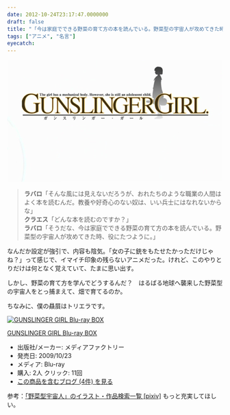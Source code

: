 ```yaml
---
date: 2012-10-24T23:17:47.0000000
draft: false
title: "「今は家庭でできる野菜の育て方の本を読んでいる。野菜型の宇宙人が攻めてきた時、役にたつように」"
tags: ["アニメ", "名言"]
eyecatch: 
---
```

<p><img src="20121024225654.png" alt="f:id:daruyanagi:20121024225654p:plain" title="f:id:daruyanagi:20121024225654p:plain" class="hatena-fotolife"></p>

<blockquote>
<p><b>ラバロ</b>「そんな風には見えないだろうが、おれたちのような職業の人間はよく本を読むんだ。教養や好奇心のない奴は、いい兵士にはなれないからな」<br />
<b>クラエス</b>「どんな本を読むのですか？」<br />
<b>ラバロ</b>「そうだな、今は家庭でできる野菜の育て方の本を読んでいる。野菜型の宇宙人が攻めてきた時、役にたつように。」</p>

</blockquote>
<p>なんだか設定が強引で、内容も陰気。「女の子に銃をもたせたかっただけじゃね？」って感じで、イマイチ印象の残らないアニメだった。けれど、このやりとりだけは何となく覚えていて、たまに思い出す。</p><p>しかし、野菜の育て方を学んでどうするんだ？　はるばる地球へ襲来した野菜型の宇宙人をとっ捕まえて、畑で育てるのか。</p><p>ちなみに、僕の贔屓はトリエラです。</p><p><div class="hatena-asin-detail"><a href="http://www.amazon.co.jp/exec/obidos/ASIN/B002EQNIE8/bestylesnet-22/"><img src="http://ecx.images-amazon.com/images/I/51Hn5VYbROL._SL160_.jpg" class="hatena-asin-detail-image" alt="GUNSLINGER GIRL Blu-ray BOX" title="GUNSLINGER GIRL Blu-ray BOX"></a><div class="hatena-asin-detail-info"><p class="hatena-asin-detail-title"><a href="http://www.amazon.co.jp/exec/obidos/ASIN/B002EQNIE8/bestylesnet-22/">GUNSLINGER GIRL Blu-ray BOX</a></p><ul><li><span class="hatena-asin-detail-label">出版社/メーカー:</span> メディアファクトリー</li><li><span class="hatena-asin-detail-label">発売日:</span> 2009/10/23</li><li><span class="hatena-asin-detail-label">メディア:</span> Blu-ray</li><li><span class="hatena-asin-detail-label">購入</span>: 2人 <span class="hatena-asin-detail-label">クリック</span>: 11回</li><li><a href="http://d.hatena.ne.jp/asin/B002EQNIE8/bestylesnet-22" target="_blank">この商品を含むブログ (4件) を見る</a></li></ul></div><div class="hatena-asin-detail-foot"></div></div></p><p>参考：<a href="http://www.pixiv.net/tags.php?tag=%E9%87%8E%E8%8F%9C%E5%9E%8B%E5%AE%87%E5%AE%99%E4%BA%BA">&#x300C;&#x91CE;&#x83DC;&#x578B;&#x5B87;&#x5B99;&#x4EBA;&#x300D;&#x306E;&#x30A4;&#x30E9;&#x30B9;&#x30C8;&#x30FB;&#x4F5C;&#x54C1;&#x691C;&#x7D22;&#x4E00;&#x89A7; [pixiv]</a> もっと充実してほしい。</p>

